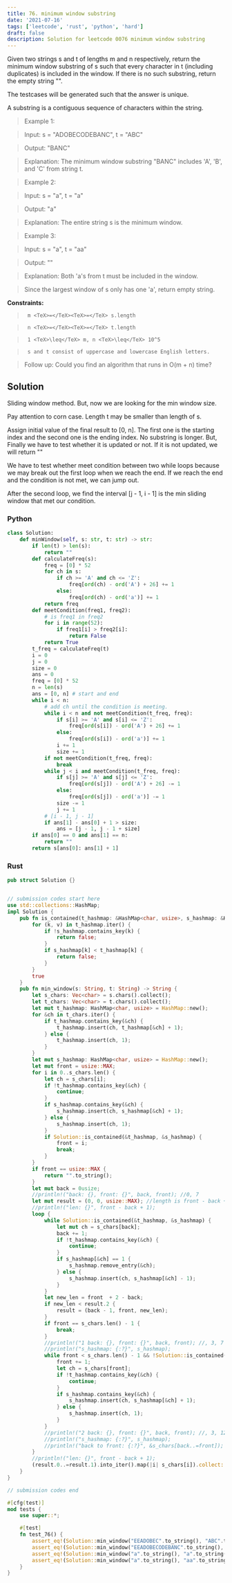 ```yaml
---
title: 76. minimum window substring
date: '2021-07-16'
tags: ['leetcode', 'rust', 'python', 'hard']
draft: false
description: Solution for leetcode 0076 minimum window substring
---
```


 

  Given two strings s and t of lengths m and n respectively, return the minimum window substring of s such that every character in t (including duplicates) is included in the window. If there is no such substring, return the empty string "".

  The testcases will be generated such that the answer is unique.

  A substring is a contiguous sequence of characters within the string.

   

 >   Example 1:

  

 >   Input: s <TeX>=</TeX> "ADOBECODEBANC", t <TeX>=</TeX> "ABC"

 >   Output: "BANC"

 >   Explanation: The minimum window substring "BANC" includes 'A', 'B', and 'C' from string t.

  

 >   Example 2:

  

 >   Input: s <TeX>=</TeX> "a", t <TeX>=</TeX> "a"

 >   Output: "a"

 >   Explanation: The entire string s is the minimum window.

  

 >   Example 3:

  

 >   Input: s <TeX>=</TeX> "a", t <TeX>=</TeX> "aa"

 >   Output: ""

 >   Explanation: Both 'a's from t must be included in the window.

 >   Since the largest window of s only has one 'a', return empty string.

  

   

  **Constraints:**

  

 >   	m <TeX>=</TeX><TeX>=</TeX> s.length

 >   	n <TeX>=</TeX><TeX>=</TeX> t.length

 >   	1 <TeX>\leq</TeX> m, n <TeX>\leq</TeX> 10^5

 >   	s and t consist of uppercase and lowercase English letters.

  

   

 >   Follow up: Could you find an algorithm that runs in O(m + n) time?


## Solution
Sliding window method. But, now we are looking for the min window size. 

Pay attention to corn case. Length t may be smaller than length of s. 

Assign initial value of the final result to [0, n]. The first one is the starting index and the second one is the ending index. No substring is longer. But, Finally we have to test whether it is updated or not. If it is not updated, we will return ""

We have to test whether meet condition between two while loops because we may break out the first loop when we reach the end. If we reach the end and the condition is not met, we can jump out. 

After the second loop, we find the interval [j - 1, i - 1] is the min sliding window that met our condition.

### Python
```python
class Solution:
    def minWindow(self, s: str, t: str) -> str:
        if len(t) > len(s):
            return ""
        def calculateFreq(s):
            freq = [0] * 52
            for ch in s:
                if ch >= 'A' and ch <= 'Z':
                    freq[ord(ch) - ord('A') + 26] += 1
                else:
                    freq[ord(ch) - ord('a')] += 1
            return freq
        def meetCondition(freq1, freq2):
            # is freq1 in freq2
            for i in range(52):
                if freq1[i] > freq2[i]:
                    return False
            return True
        t_freq = calculateFreq(t)     
        i = 0
        j = 0
        size = 0
        ans = 0
        freq = [0] * 52
        n = len(s)
        ans = [0, n] # start and end
        while i < n:
            # add ch until the condition is meeting. 
            while i < n and not meetCondition(t_freq, freq):
                if s[i] >= 'A' and s[i] <= 'Z':
                    freq[ord(s[i]) - ord('A') + 26] += 1
                else:
                    freq[ord(s[i]) - ord('a')] += 1
                i += 1
                size += 1
            if not meetCondition(t_freq, freq):
                break
            while j < i and meetCondition(t_freq, freq):
                if s[j] >= 'A' and s[j] <= 'Z':
                    freq[ord(s[j]) - ord('A') + 26] -= 1
                else:
                    freq[ord(s[j]) - ord('a')] -= 1
                size -= 1
                j += 1
            # [i - 1, j - 1]
            if ans[1] - ans[0] + 1 > size:
                ans = [j - 1, j - 1 + size]
        if ans[0] == 0 and ans[1] == n:
            return ""
        return s[ans[0]: ans[1] + 1]
```
### Rust
```rust
pub struct Solution {}


// submission codes start here
use std::collections::HashMap;
impl Solution {
    pub fn is_contained(t_hashmap: &HashMap<char, usize>, s_hashmap: &HashMap<char, usize>) -> bool {
        for (k, v) in t_hashmap.iter() {
            if !s_hashmap.contains_key(k) {
                return false;
            }
            if s_hashmap[k] < t_hashmap[k] {
                return false;
            }
        }
        true
    }
    pub fn min_window(s: String, t: String) -> String {
        let s_chars: Vec<char> = s.chars().collect();
        let t_chars: Vec<char> = t.chars().collect();
        let mut t_hashmap: HashMap<char, usize> = HashMap::new();
        for &ch in t_chars.iter() {
            if t_hashmap.contains_key(&ch) {
                t_hashmap.insert(ch, t_hashmap[&ch] + 1);
            } else {
                t_hashmap.insert(ch, 1);
            }
        }
        let mut s_hashmap: HashMap<char, usize> = HashMap::new();
        let mut front = usize::MAX;
        for i in 0..s_chars.len() {
            let ch = s_chars[i];
            if !t_hashmap.contains_key(&ch) {
                continue;
            }
            if s_hashmap.contains_key(&ch) {
                s_hashmap.insert(ch, s_hashmap[&ch] + 1);
            } else {
                s_hashmap.insert(ch, 1);
            }
            if Solution::is_contained(&t_hashmap, &s_hashmap) {
                front = i;
                break;
            }
        }
        if front == usize::MAX {
            return "".to_string();
        }
        let mut back = 0usize;
        //println!("back: {}, front: {}", back, front); //0, 7
        let mut result = (0, 0, usize::MAX); //length is front - back + 1
        //println!("len: {}", front - back + 1);
        loop {
            while Solution::is_contained(&t_hashmap, &s_hashmap) {
                let mut ch = s_chars[back];
                back += 1;
                if !t_hashmap.contains_key(&ch) {
                    continue;
                }
                if s_hashmap[&ch] == 1 {
                    s_hashmap.remove_entry(&ch);
                } else {
                    s_hashmap.insert(ch, s_hashmap[&ch] - 1);
                }    
            }
            let new_len = front  + 2 - back;
            if new_len < result.2 {
                result = (back - 1, front, new_len);
            }
            if front == s_chars.len() - 1 {
                break;
            }
            //println!("1 back: {}, front: {}", back, front); //, 3, 7 ** 7, 12 ** 11, 14
            //println!("s_hashmap: {:?}", s_hashmap);
            while front < s_chars.len() - 1 && !Solution::is_contained(&t_hashmap, &s_hashmap) {
                front += 1;
                let ch = s_chars[front];
                if !t_hashmap.contains_key(&ch) {
                    continue;
                }
                if s_hashmap.contains_key(&ch) {
                    s_hashmap.insert(ch, s_hashmap[&ch] + 1);
                } else {
                    s_hashmap.insert(ch, 1);
                }
            }
            //println!("2 back: {}, front: {}", back, front); //, 3, 12 ** 8, 14
            //println!("s_hashmap: {:?}", s_hashmap);
            //println!("back to front: {:?}", &s_chars[back..=front]);
        }
        //println!("len: {}", front - back + 1);
        (result.0..=result.1).into_iter().map(|i| s_chars[i]).collect::<String>()
    }
}

// submission codes end

#[cfg(test)]
mod tests {
    use super::*;

    #[test]
    fn test_76() {
        assert_eq!(Solution::min_window("EEADOBEC".to_string(), "ABC".to_string()), "ADOBEC".to_string());
        assert_eq!(Solution::min_window("EEADOBECODEBANC".to_string(), "ABC".to_string()), "BANC".to_string());
        assert_eq!(Solution::min_window("a".to_string(), "a".to_string()), "a".to_string());
        assert_eq!(Solution::min_window("a".to_string(), "aa".to_string()), "".to_string());
    }
}

```
